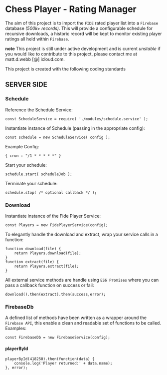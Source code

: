 # Chess Player - Rating Manager

The aim of this project is to import the `FIDE` rated player list into a `Firebase` database _(500k+ records)_. This will provide a configurable schedule for recursive downloads, a historic record will be kept to monitor existing player ratings all held within `Firebase`.

**note** This project is still under active development and is current _unstable_ if you would like to contribute to this project, please contact me at matt.d.webb [@] icloud.com.

This project is created with the following coding standards

## SERVER SIDE

### Schedule

Reference the Schedule Service:
```
const ScheduleService = require( './modules/schedule.service' );
```

Instantiate instance of Schedule (passing in the appropriate config):
```
const schedule = new ScheduleService( config );
```

Example Config:
```
{ cron : "/1 * * * * *" }
```

Start your schedule:
```
schedule.start( scheduleJob );
```

Terminate your schedule:
```
schedule.stop( /* optional callback */ );
```

### Download

Instantiate instance of the Fide Player Service:
```
const Players = new FidePlayerService(config);
```

To elegantly handle the download and extract, wrap your service calls in a function:
```
function download(file) {
    return Players.download(file);
}
function extract(file) {
    return Players.extract(file);
}
```

All external service methods are handle using `ES6 Promises` where you can pass a callback function on success or fail:
```
download().then(extract).then(success,error);
```

### FirebaseDb

A defined list of methods have been written as a wrapper around the `Firebase API`, this enable a clean and readable set of functions to be called.
Examples:
```
const FirebaseDb = new FirebaseService(config);
```

#### playerById
```
playerById(418250).then(function(data) {
    console.log('Player returned:' + data.name);
}, error);
```
